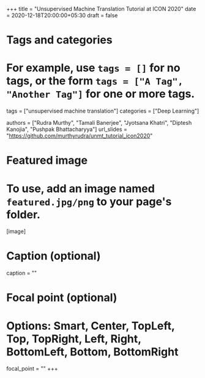 +++
title = "Unsupervised Machine Translation Tutorial at ICON 2020"
date = 2020-12-18T20:00:00+05:30
draft = false

# Tags and categories
# For example, use `tags = []` for no tags, or the form `tags = ["A Tag", "Another Tag"]` for one or more tags.
tags = ["unsupervised machine translation"]
categories = ["Deep Learning"]

authors = ["Rudra Murthy", "Tamali Banerjee", "Jyotsana Khatri", "Diptesh Kanojia", "Pushpak Bhattacharyya"]
url_slides = "https://github.com/murthyrudra/unmt_tutorial_icon2020"

# Featured image
# To use, add an image named `featured.jpg/png` to your page's folder. 
[image]
  # Caption (optional)
  caption = ""

  # Focal point (optional)
  # Options: Smart, Center, TopLeft, Top, TopRight, Left, Right, BottomLeft, Bottom, BottomRight
  focal_point = ""
+++
